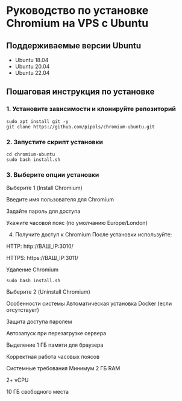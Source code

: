 # Руководство по установке Chromium на VPS с Ubuntu

## Поддерживаемые версии Ubuntu
- Ubuntu 18.04
- Ubuntu 20.04
- Ubuntu 22.04

## Пошаговая инструкция по установке

### 1. Установите зависимости и клонируйте репозиторий

```
sudo apt install git -y
git clone https://github.com/pipols/chromium-ubuntu.git
```
### 2. Запустите скрипт установки
```
cd chromium-ubuntu
sudo bash install.sh
```

### 3. Выберите опции установки
Выберите 1 (Install Chromium)

Введите имя пользователя для Chromium

Задайте пароль для доступа

Укажите часовой пояс (по умолчанию Europe/London)

4. Получите доступ к Chromium
После установки используйте:

HTTP: http://ВАШ_IP:3010/

HTTPS: https://ВАШ_IP:3011/

Удаление Chromium
```
sudo bash install.sh
```

Выберите 2 (Uninstall Chromium)

Особенности системы
Автоматическая установка Docker (если отсутствует)

Защита доступа паролем

Автозапуск при перезагрузке сервера

Выделение 1 ГБ памяти для браузера

Корректная работа часовых поясов

Системные требования
Минимум 2 ГБ RAM

2+ vCPU

10 ГБ свободного места
